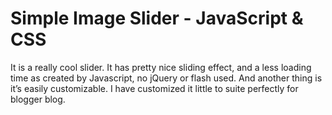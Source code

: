 Simple Image Slider - JavaScript & CSS
======================================

It is a really cool slider. It has pretty nice sliding effect, and a less loading time as created by Javascript, no jQuery or flash used. And another thing is it’s easily customizable. I have customized it little to suite perfectly for blogger blog.
